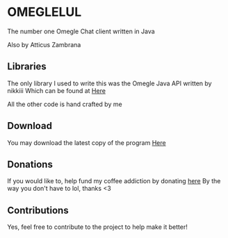 # OMEGLELUL

The number one Omegle Chat client written in Java

Also by Atticus Zambrana

## Libraries

The only library I used to write this was the Omegle Java API written by nikkiii
Which can be found at [Here](https://github.com/nikkiii/omegle-api-java)

All the other code is hand crafted by me

## Download

You may download the latest copy of the program [Here](https://github.com/atticusthecoder/OmegleLUL/packages)

## Donations

If you would like to, help fund my coffee addiction by donating [here](https://paypal.me/atticuszambrana)
By the way you don't have to lol, thanks <3

## Contributions

Yes, feel free to contribute to the project to help make it better!